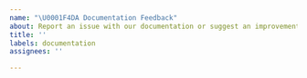 ```yaml
---
name: "\U0001F4DA Documentation Feedback"
about: Report an issue with our documentation or suggest an improvement.
title: ''
labels: documentation
assignees: ''

---
```



